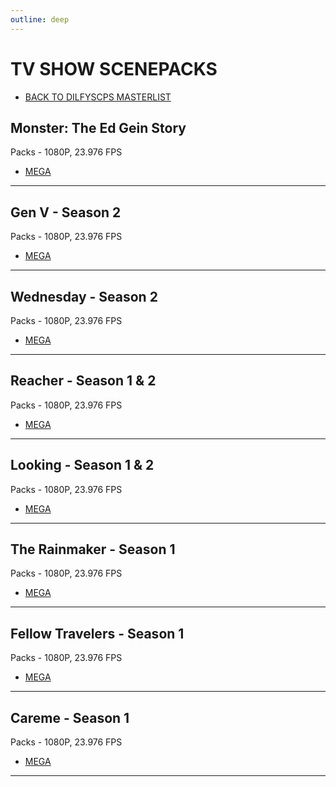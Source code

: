 ```yaml
---
outline: deep
---
```


# TV SHOW SCENEPACKS
- [BACK TO DILFYSCPS MASTERLIST](/dilfyscps)

## Monster: The Ed Gein Story
Packs - 1080P, 23.976 FPS
- [MEGA](https://mega.nz/folder/VMlCGRjB#LEScv6MXV2OdfUz236a-Vw)
---

## Gen V - Season 2
Packs - 1080P, 23.976 FPS
- [MEGA](https://mega.nz/folder/8TQ3wKQa#IzZFjMQcHzo6m14G11hj6w)
---

## Wednesday - Season 2
Packs - 1080P, 23.976 FPS
- [MEGA](https://mega.nz/folder/VG4nVITJ#iPG9stK5wrv5UCchv-Z-Aw)
---

## Reacher - Season 1 & 2
Packs - 1080P, 23.976 FPS
- [MEGA](https://mega.nz/folder/BX4SQZoZ#iFqNkXG0TJ9HmerJxnMMHg)
---

## Looking - Season 1 & 2
Packs - 1080P, 23.976 FPS
- [MEGA](https://mega.nz/folder/lWpRWaxa#KXN66qwCUwkRNwPKC2batQ)
---

## The Rainmaker - Season 1
Packs - 1080P, 23.976 FPS
- [MEGA](https://mega.nz/folder/pWpEWaha#whrAEzJk3TXSxfiam-LNTQ)
---

## Fellow Travelers - Season 1
Packs - 1080P, 23.976 FPS
- [MEGA](https://mega.nz/folder/dCBFGIIC#AgwXaN5QaaR0KBnjG1vfOw)
---

## Careme - Season 1
Packs - 1080P, 23.976 FPS
- [MEGA](https://mega.nz/folder/lPh3RKpB#rUyuZoVeDuX4SgKbUom6Jg)
---

